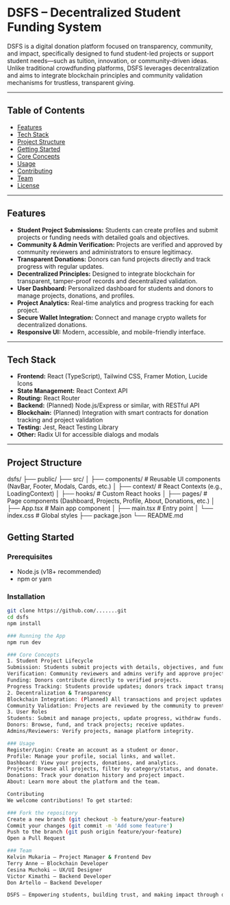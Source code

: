 # DSFS – Decentralized Student Funding System

DSFS is a digital donation platform focused on transparency, community, and impact, specifically designed to fund student-led projects or support student needs—such as tuition, innovation, or community-driven ideas. Unlike traditional crowdfunding platforms, DSFS leverages decentralization and aims to integrate blockchain principles and community validation mechanisms for trustless, transparent giving.

---

## Table of Contents

- [Features](#features)
- [Tech Stack](#tech-stack)
- [Project Structure](#project-structure)
- [Getting Started](#getting-started)
- [Core Concepts](#core-concepts)
- [Usage](#usage)
- [Contributing](#contributing)
- [Team](#team)
- [License](#license)

---

## Features

- **Student Project Submissions:** Students can create profiles and submit projects or funding needs with detailed goals and objectives.
- **Community & Admin Verification:** Projects are verified and approved by community reviewers and administrators to ensure legitimacy.
- **Transparent Donations:** Donors can fund projects directly and track progress with regular updates.
- **Decentralized Principles:** Designed to integrate blockchain for transparent, tamper-proof records and decentralized validation.
- **User Dashboard:** Personalized dashboard for students and donors to manage projects, donations, and profiles.
- **Project Analytics:** Real-time analytics and progress tracking for each project.
- **Secure Wallet Integration:** Connect and manage crypto wallets for decentralized donations.
- **Responsive UI:** Modern, accessible, and mobile-friendly interface.

---

## Tech Stack

- **Frontend:** React (TypeScript), Tailwind CSS, Framer Motion, Lucide Icons
- **State Management:** React Context API
- **Routing:** React Router
- **Backend:** (Planned) Node.js/Express or similar, with RESTful API
- **Blockchain:** (Planned) Integration with smart contracts for donation tracking and project validation
- **Testing:** Jest, React Testing Library
- **Other:** Radix UI for accessible dialogs and modals

---

## Project Structure
dsfs/ 
├── public/ 
├── src/ 
│ ├── components/ # Reusable UI components (NavBar, Footer, Modals, Cards, etc.) 
│ ├── context/ # React Contexts (e.g., LoadingContext) 
│ ├── hooks/ # Custom React hooks 
│ ├── pages/ # Page components (Dashboard, Projects, Profile, About, Donations, etc.) 
│ ├── App.tsx # Main app component 
│ ├── main.tsx # Entry point 
│ └── index.css # Global styles 
├── package.json 
└── README.md


## Getting Started

### Prerequisites

- Node.js (v18+ recommended)
- npm or yarn

### Installation

```bash
git clone https://github.com/.......git
cd dsfs
npm install

### Running the App
npm run dev

### Core Concepts
1. Student Project Lifecycle
Submission: Students submit projects with details, objectives, and funding goals.
Verification: Community reviewers and admins verify and approve projects.
Funding: Donors contribute directly to verified projects.
Progress Tracking: Students provide updates; donors track impact transparently.
2. Decentralization & Transparency
Blockchain Integration: (Planned) All transactions and project updates will be recorded on-chain for transparency.
Community Validation: Projects are reviewed by the community to prevent fraud and ensure quality.
3. User Roles
Students: Submit and manage projects, update progress, withdraw funds.
Donors: Browse, fund, and track projects; receive updates.
Admins/Reviewers: Verify projects, manage platform integrity.

### Usage
Register/Login: Create an account as a student or donor.
Profile: Manage your profile, social links, and wallet.
Dashboard: View your projects, donations, and analytics.
Projects: Browse all projects, filter by category/status, and donate.
Donations: Track your donation history and project impact.
About: Learn more about the platform and the team.

Contributing
We welcome contributions! To get started:

### Fork the repository
Create a new branch (git checkout -b feature/your-feature)
Commit your changes (git commit -m 'Add some feature')
Push to the branch (git push origin feature/your-feature)
Open a Pull Request

### Team
Kelvin Mukaria – Project Manager & Frontend Dev
Terry Anne – Blockchain Developer
Cesina Muchoki – UX/UI Designer
Victor Kimathi – Backend Developer
Don Artello – Backend Developer

DSFS – Empowering students, building trust, and making impact through decentralized giving.